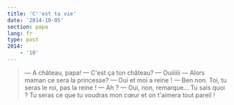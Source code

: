 ```yaml
---
title: 'C''est ta vie'
date: '2014-10-05'
section: papa
lang: fr
type: post
2014:
    - '10'
---
```


> — A château, papa!
> — C'est ça ton château?
> — Ouiiiiii
> — Alors maman ce sera la princesse?
> — Oui et moi a reine !
> — Ben non. Toi, tu seras le roi, pas la reine !
> — Ah ?
> — Oui, non, remarque... Tu sais quoi ? Tu seras ce que tu voudras mon cœur et on t'aimera tout pareil !

